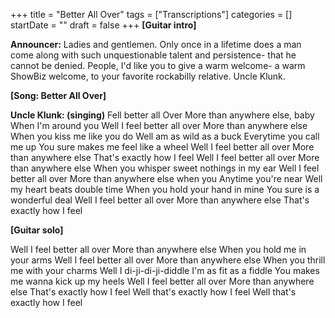 +++
title = "Better All Over"
tags = ["Transcriptions"]
categories = []
startDate = ""
draft = false
+++
**[Guitar intro]**

**Announcer:**
Ladies and gentlemen.
Only once in a lifetime does a man come along with such unquestionable talent and persistence- that he cannot be denied.
People, I'd like you to give a warm welcome- a warm ShowBiz welcome, to your favorite rockabilly relative.
Uncle Klunk.

**[Song: Better All Over]**

**Uncle Klunk: (singing)**
Fell better all Over
More than anywhere else, baby
When I'm around you
Well I feel better all over
More than anywhere else
When you kiss me like you do
Well am as wild as a buck
Everytime you call me up
You sure makes me feel like a wheel
Well I feel better all over
More than anywhere else
That's exactly how I feel
Well I feel better all over
More than anywhere else
When you whisper sweet nothings in my ear
Well I feel better all over
More than anywhere else when you
Anytime you're near
Well my heart beats double time
When you hold your hand in mine
You sure is a wonderful deal
Well I feel better all over
More than anywhere else
That's exactly how I feel

**[Guitar solo]**

Well I feel better all over
More than anywhere else
When you hold me in your arms
Well I feel better all over
More than anywhere else
When you thrill me with your charms
Well I di-ji-di-ji-diddle
I'm as fit as a fiddle
You makes me wanna kick up my heels
Well I feel better all over
More than anywhere else
That's exactly how I feel
Well that's exactly how I feel
Well that's exactly how I feel
